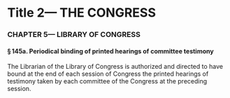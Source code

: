 
# Title 2— THE CONGRESS
### CHAPTER 5— LIBRARY OF CONGRESS
#### § 145a. Periodical binding of printed hearings of committee testimony

The Librarian of the Library of Congress is authorized and directed to have bound at the end of each session of Congress the printed hearings of testimony taken by each committee of the Congress at the preceding session.
